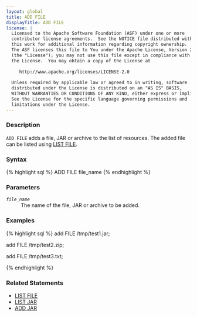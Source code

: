 ```yaml
---
layout: global
title: ADD FILE
displayTitle: ADD FILE
license: |
  Licensed to the Apache Software Foundation (ASF) under one or more
  contributor license agreements.  See the NOTICE file distributed with
  this work for additional information regarding copyright ownership.
  The ASF licenses this file to You under the Apache License, Version 2.0
  (the "License"); you may not use this file except in compliance with
  the License.  You may obtain a copy of the License at
 
     http://www.apache.org/licenses/LICENSE-2.0
 
  Unless required by applicable law or agreed to in writing, software
  distributed under the License is distributed on an "AS IS" BASIS,
  WITHOUT WARRANTIES OR CONDITIONS OF ANY KIND, either express or implied.
  See the License for the specific language governing permissions and
  limitations under the License.
---
```


### Description
`ADD FILE` adds a file, JAR or archive to the list of resources. The added file can be listed using [LIST FILE](sql-ref-syntax-aux-resource-mgmt-list-file.html).

### Syntax
{% highlight sql %}
ADD FILE file_name
{% endhighlight %}

### Parameters
<dl>
 <dt><code><em>file_name</em></code></dt>
 <dd>The name of the file, JAR or archive to be added.</dd>
</dl>

### Examples
{% highlight sql %}
 add FILE /tmp/test1.jar;

 add FILE /tmp/test2.zip;

 add FILE /tmp/test3.txt;

{% endhighlight %}

### Related Statements
 * [LIST FILE](sql-ref-syntax-aux-resource-mgmt-list-file.html)
 * [LIST JAR](sql-ref-syntax-aux-resource-mgmt-list-jar.html)
 * [ADD JAR](sql-ref-syntax-aux-resource-mgmt-add-jar.html)

